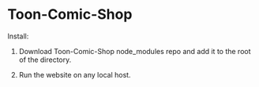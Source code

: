 # Toon-Comic-Shop

Install: 

1. Download Toon-Comic-Shop node_modules repo and add it to the root of the directory.

2. Run the website on any local host.
